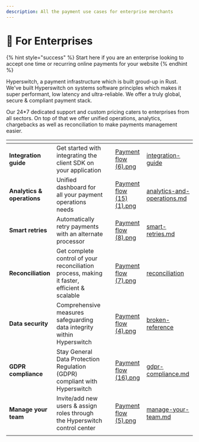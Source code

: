 ```yaml
---
description: All the payment use cases for enterprise merchants
---
```


# 🏢 For Enterprises

{% hint style="success" %}
Start here if you are an enterprise looking to accept one time or recurring online payments for your website
{% endhint %}

Hyperswitch, a payment infrastructure which is built groud-up in Rust. We've built Hyperswitch on systems software principles which makes it super performant, low latency and ultra-reliable. We offer a truly global, secure & compliant payment stack.

Our 24\*7 dedicated support and custom pricing caters to enterprises from all sectors. On top of that we offer unified operations, analytics, chargebacks as well as reconciliation to make payments management easier.

<table data-view="cards"><thead><tr><th></th><th></th><th></th><th data-hidden data-card-cover data-type="files"></th><th data-hidden data-card-target data-type="content-ref"></th></tr></thead><tbody><tr><td><strong>Integration guide</strong></td><td>Get started with integrating the client SDK on your application</td><td></td><td><a href="../.gitbook/assets/Payment flow (6).png">Payment flow (6).png</a></td><td><a href="../payswitcher-cloud/integration-guide/">integration-guide</a></td></tr><tr><td><strong>Analytics &#x26; operations</strong></td><td>Unified dashboard for all your payment operations needs</td><td></td><td><a href="../.gitbook/assets/Payment flow (15) (1).png">Payment flow (15) (1).png</a></td><td><a href="../features/merchant-controls/analytics-and-operations.md">analytics-and-operations.md</a></td></tr><tr><td><strong>Smart retries</strong></td><td>Automatically retry payments with an alternate processor</td><td></td><td><a href="../.gitbook/assets/Payment flow (8).png">Payment flow (8).png</a></td><td><a href="../features/merchant-controls/smart-retries.md">smart-retries.md</a></td></tr><tr><td><strong>Reconciliation</strong></td><td>Get complete control of your reconciliation process, making it faster, efficient &#x26; scalable</td><td></td><td><a href="../.gitbook/assets/Payment flow (7).png">Payment flow (7).png</a></td><td><a href="../features/merchant-controls/reconciliation/">reconciliation</a></td></tr><tr><td><strong>Data security</strong></td><td>Comprehensive measures safeguarding data integrity within Hyperswitch</td><td></td><td><a href="../.gitbook/assets/Payment flow (4).png">Payment flow (4).png</a></td><td><a href="../about-hyperswitch/broken-reference/">broken-reference</a></td></tr><tr><td><strong>GDPR compliance</strong></td><td>Stay General Data Protection Regulation (GDPR) compliant with Hyperswitch</td><td></td><td><a href="../.gitbook/assets/Payment flow (16).png">Payment flow (16).png</a></td><td><a href="../security-and-compliance/gdpr-compliance.md">gdpr-compliance.md</a></td></tr><tr><td><strong>Manage your team</strong></td><td>Invite/add new users &#x26; assign roles through the Hyperswitch control center</td><td></td><td><a href="../.gitbook/assets/Payment flow (5).png">Payment flow (5).png</a></td><td><a href="../features/account-management/manage-your-team.md">manage-your-team.md</a></td></tr><tr><td></td><td></td><td></td><td></td><td></td></tr></tbody></table>
